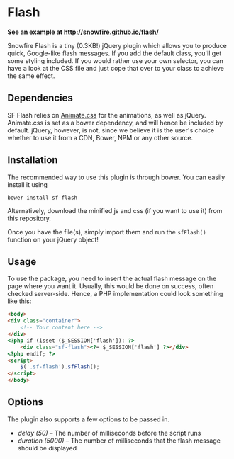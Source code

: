 # Flash

**See an example at http://snowfire.github.io/flash/**

Snowfire Flash is a tiny (0.3KB!) jQuery plugin which allows you to produce quick, Google-like flash messages. If you add the default class, you'll get some styling included. If you would rather use your own selector, you can have a look at the CSS file and just cope that over to your class to achieve the same effect.

## Dependencies

SF Flash relies on [Animate.css](https://github.com/daneden/animate.css) for the animations, as well as jQuery. Animate.css is set as a bower dependency, and will hence be included by default. jQuery, however, is not, since we believe it is the user's choice whether to use it from a CDN, Bower, NPM or any other source.

## Installation

The recommended way to use this plugin is through bower. You can easily install it using

```
bower install sf-flash
```

Alternatively, download the minified js and css (if you want to use it) from this repository.

Once you have the file(s), simply import them and run the `sfFlash()` function on your jQuery object!

## Usage

To use the package, you need to insert the actual flash message on the page where you want it. Usually, this would be done on success, often checked server-side. Hence, a PHP implementation could look something like this:

```html
<body>
<div class="container">
    <!-- Your content here -->
</div>
<?php if (isset ($_SESSION['flash']): ?>
    <div class="sf-flash"><?= $_SESSION['flash'] ?></div>
<?php endif; ?>
<script>
    $('.sf-flash').sfFlash();
</script>
</body>
```

## Options

The plugin also supports a few options to be passed in.

- *delay (50)* – The number of milliseconds before the script runs
- *duration (5000)* – The number of milliseconds that the flash message should be displayed